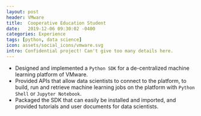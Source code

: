 ```yaml
---
layout: post
header: VMware
title:  Cooperative Education Student
date:   2019-12-06 09:30:02 -0400
categories: Experience
tags: [python, data science]
icon: assets/social_icons/vmware.svg
intro: Confidential project! Can't give too many details here.
---
```

- Designed and implemented a `Python SDK` for a de-centralized machine learning platform of VMware. 
- Provided APIs that allow data scientists to connect to the platform, to build, run and retrieve machine learning jobs on the platform with `Python Shell` or `Jupyter Notebook`.
- Packaged the SDK that can easily be installed and imported, and provided tutorials and user documents for data scientists.

